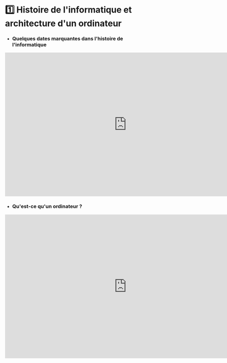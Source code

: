 # 1️⃣ Histoire de l'informatique et architecture d'un ordinateur

 - ### Quelques dates marquantes dans l'histoire de l'informatique 
<iframe src="https://1drv.ms/p/c/460290618ae3bc14/IQTIDNmXQyYySoECaQMdbGQ-AS9pM_s31etQ02vsPBs27_k" width="800" height="474" frameborder="0" scrolling="no"></iframe>

- ### Qu'est-ce qu'un ordinateur ?
<iframe src="https://1drv.ms/p/c/460290618ae3bc14/IQR8OxSezS1qQ5FqjTo4fgvQAZ8wVg1zWdCQfwpAcfF-xuM" width="800" height="474" frameborder="0" scrolling="no"></iframe>

<!--

- ### Quelques dates marquantes dans l'histoire de l'informatique

- ### Qu'est-ce qu'un ordinateur ?
<iframe src="https://1drv.ms/p/c/460290618ae3bc14/IQR8OxSezS1qQ5FqjTo4fgvQAZ8wVg1zWdCQfwpAcfF-xuM" width="402" height="327" frameborder="0" scrolling="no"></iframe>

>  https://www.youtube.com/watch?v=q-BoKqm_ZKU  
>  https://www.youtube.com/watch?v=NNxAKALRePo&ab_channel=TechnologieColl%C3%A8geFontcarrade  (6mn07 : comparaisons puissances de calcul)  
>  Synthese Philippe Boddaert


-->
